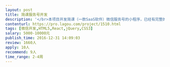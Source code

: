 ```yaml
---                
layout: post       
title: 简课服务号开发           
description: '</br>本项目开发简课（一款SaaS软件）微信服务号的小程序，已经有完整的UI设计稿和数据接口，实现简课PC管理后台的主要功能。</br></br>一、服务号的主要功能点和页面</br> 1、服务号的主要功能有：用户注册、课程库列表、合同、课程事件日志、账号管理等。以上功能在PC端均有PC端程序。</br> 2、小程序以二级菜单链接形式提供</br> 3、服务程序页面总数20个左右</br></br>二、要求</br> 1、具备微信服务号开发经验，具备成功的案例；</br> 2、具备微信小程序的开发经验并具备成功的案例；</br> 3、主动沟通积极性强，愿意倾听</br> 4、工作效率高，手快，要求在3周内完成（农历年之前）调试，并消除所有的bugs</br> 5、优先考虑深圳的专家</br>'     
contenturl: https://pro.lagou.com/project/1510.html      
tags: [微信开发,HTML5,React,jQuery,CSS3]            
salary: 5000-10000元          
publish_time: 2016-12-31 14:09:03         
review: 1660人                   
apply: 10人                   
recommend: 9人                   
time_range: 2-4周              
---                 
```

